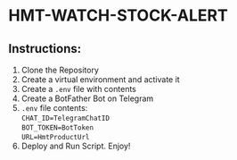 # HMT-WATCH-STOCK-ALERT

## Instructions:
1. Clone the Repository
2. Create a virtual environment and activate it
3. Create a `.env` file with contents
4. Create a BotFather Bot on Telegram
4. `.env` file contents: <br>
`CHAT_ID=TelegramChatID`<br>
`BOT_TOKEN=BotToken`<br>
`URL=HmtProductUrl`<br>
5. Deploy and Run Script. Enjoy!

